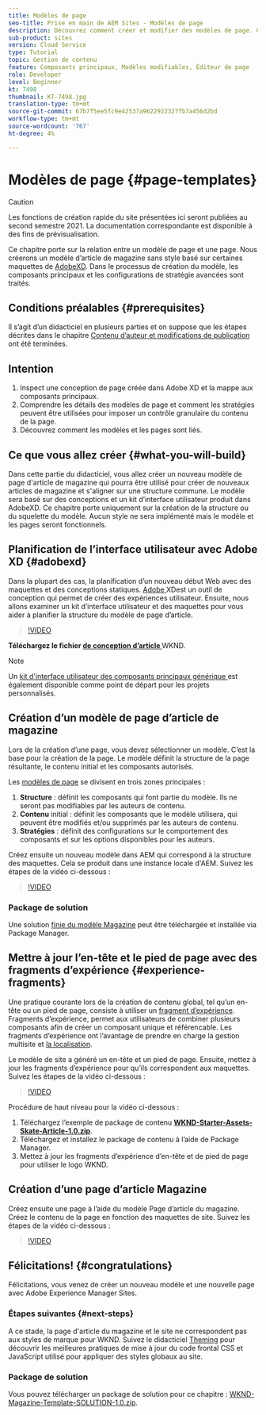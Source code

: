 ```yaml
---
title: Modèles de page
seo-title: Prise en main de AEM Sites - Modèles de page
description: Découvrez comment créer et modifier des modèles de page. Comprendre la relation entre un modèle de page et une page. Découvrez comment configurer les stratégies d'un modèle de page afin de fournir une gouvernance granulaire et une cohérence de marque pour le contenu.  Un modèle d'article de magazine bien structuré sera créé à partir d'une maquette d'Adobe XD.
sub-product: sites
version: Cloud Service
type: Tutorial
topic: Gestion de contenu
feature: Composants principaux, Modèles modifiables, Éditeur de page
role: Developer
level: Beginner
kt: 7498
thumbnail: KT-7498.jpg
translation-type: tm+mt
source-git-commit: 67b7f5ee5fc9e42537a9622922327fb7a456d2bd
workflow-type: tm+mt
source-wordcount: '767'
ht-degree: 4%

---
```



# Modèles de page {#page-templates}

>[!CAUTION]
>
> Les fonctions de création rapide du site présentées ici seront publiées au second semestre 2021. La documentation correspondante est disponible à des fins de prévisualisation.

Ce chapitre porte sur la relation entre un modèle de page et une page. Nous créerons un modèle d’article de magazine sans style basé sur certaines maquettes de [AdobeXD](https://www.adobe.com/products/xd.html). Dans le processus de création du modèle, les composants principaux et les configurations de stratégie avancées sont traités.

## Conditions préalables {#prerequisites}

Il s’agit d’un didacticiel en plusieurs parties et on suppose que les étapes décrites dans le chapitre [Contenu d’auteur et modifications de publication](./author-content-publish.md) ont été terminées.

## Intention

1. Inspect une conception de page créée dans Adobe XD et la mappe aux composants principaux.
1. Comprendre les détails des modèles de page et comment les stratégies peuvent être utilisées pour imposer un contrôle granulaire du contenu de la page.
1. Découvrez comment les modèles et les pages sont liés.

## Ce que vous allez créer {#what-you-will-build}

Dans cette partie du didacticiel, vous allez créer un nouveau modèle de page d&#39;article de magazine qui pourra être utilisé pour créer de nouveaux articles de magazine et s&#39;aligner sur une structure commune. Le modèle sera basé sur des conceptions et un kit d’interface utilisateur produit dans AdobeXD. Ce chapitre porte uniquement sur la création de la structure ou du squelette du modèle. Aucun style ne sera implémenté mais le modèle et les pages seront fonctionnels.

## Planification de l’interface utilisateur avec Adobe XD {#adobexd}

Dans la plupart des cas, la planification d’un nouveau début Web avec des maquettes et des conceptions statiques. [Adobe ](https://www.adobe.com/products/xd.html) XDest un outil de conception qui permet de créer des expériences utilisateur. Ensuite, nous allons examiner un kit d’interface utilisateur et des maquettes pour vous aider à planifier la structure du modèle de page d’article.

>[!VIDEO](https://video.tv.adobe.com/v/30214/?quality=12&learn=on)

**Téléchargez le fichier [ de conception d’article ](https://github.com/adobe/aem-guides-wknd/releases/download/aem-guides-wknd-0.0.2/AEM_UI-kit-WKND-article-design.xd)** WKND.

>[!NOTE]
>
> Un [kit d&#39;interface utilisateur des composants principaux générique ](https://experienceleague.adobe.com/docs/experience-manager-learn/assets/AEM-CoreComponents-UI-Kit.xd) est également disponible comme point de départ pour les projets personnalisés.

## Création d’un modèle de page d’article de magazine

Lors de la création d’une page, vous devez sélectionner un modèle. C’est la base pour la création de la page. Le modèle définit la structure de la page résultante, le contenu initial et les composants autorisés.

Les [modèles de page](https://experienceleague.adobe.com/docs/experience-manager-cloud-service/sites/authoring/features/templates.html) se divisent en trois zones principales :

1. **Structure**  : définit les composants qui font partie du modèle. Ils ne seront pas modifiables par les auteurs de contenu.
1. **Contenu**  initial : définit les composants que le modèle utilisera, qui peuvent être modifiés et/ou supprimés par les auteurs de contenu.
1. **Stratégies**  : définit des configurations sur le comportement des composants et sur les options disponibles pour les auteurs.

Créez ensuite un nouveau modèle dans AEM qui correspond à la structure des maquettes. Cela se produit dans une instance locale d&#39;AEM. Suivez les étapes de la vidéo ci-dessous :

>[!VIDEO](https://video.tv.adobe.com/v/332915/?quality=12&learn=on)

### Package de solution

Une solution [finie du modèle Magazine](assets/page-templates/WKND-Magazine-Template-SOLUTION-1.0.zip) peut être téléchargée et installée via Package Manager.

## Mettre à jour l’en-tête et le pied de page avec des fragments d’expérience {#experience-fragments}

Une pratique courante lors de la création de contenu global, tel qu’un en-tête ou un pied de page, consiste à utiliser un [fragment d’expérience](https://experienceleague.adobe.com/docs/experience-manager-learn/sites/experience-fragments/experience-fragments-feature-video-use.html). Fragments d’expérience, permet aux utilisateurs de combiner plusieurs composants afin de créer un composant unique et référencable. Les fragments d’expérience ont l’avantage de prendre en charge la gestion multisite et [la localisation](https://experienceleague.adobe.com/docs/experience-manager-core-components/using/components/experience-fragment.html?lang=en#localized-site-structure).

Le modèle de site a généré un en-tête et un pied de page. Ensuite, mettez à jour les fragments d’expérience pour qu’ils correspondent aux maquettes. Suivez les étapes de la vidéo ci-dessous :

>[!VIDEO](https://video.tv.adobe.com/v/332916/?quality=12&learn=on)

Procédure de haut niveau pour la vidéo ci-dessous :

1. Téléchargez l’exemple de package de contenu **[WKND-Starter-Assets-Skate-Article-1.0.zip](assets/page-templates/WKND-Starter-Assets-Skate-Article-1.0.zip)**.
1. Téléchargez et installez le package de contenu à l’aide de Package Manager.
1. Mettez à jour les fragments d’expérience d’en-tête et de pied de page pour utiliser le logo WKND.

## Création d’une page d’article Magazine

Créez ensuite une page à l’aide du modèle Page d’article du magazine. Créez le contenu de la page en fonction des maquettes de site. Suivez les étapes de la vidéo ci-dessous :

>[!VIDEO](https://video.tv.adobe.com/v/332917/?quality=12&learn=on)

## Félicitations! {#congratulations}

Félicitations, vous venez de créer un nouveau modèle et une nouvelle page avec Adobe Experience Manager Sites.

### Étapes suivantes {#next-steps}

A ce stade, la page d&#39;article du magazine et le site ne correspondent pas aux styles de marque pour WKND. Suivez le didacticiel [Theming](theming.md) pour découvrir les meilleures pratiques de mise à jour du code frontal CSS et JavaScript utilisé pour appliquer des styles globaux au site.

### Package de solution

Vous pouvez télécharger un package de solution pour ce chapitre : [WKND-Magazine-Template-SOLUTION-1.0.zip](assets/page-templates/WKND-Magazine-Template-SOLUTION-1.0.zip).
